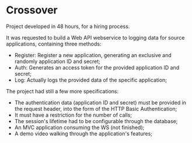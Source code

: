 # Crossover
Project developed in 48 hours, for a hiring process.

It was requested to build a Web API webservice to logging data for source applications, containing three methods:
- Register: Register a new application, generating an exclusive and randomly application ID and secret;
- Auth: Generates an access token for the provided application ID and secret;
- Log: Actually logs the provided data of the specific application;

The project had still a few more specifications:
- The authentication data (application ID and secret) must be provided in the request header, into the form of the HTTP Basic Authentication;
- It must have a restriction for the number of calls;
- The session's lifetime had to be configurable through the database;
- An MVC application consuming the WS (not finished);
- A demo video walking through the application's features;